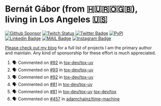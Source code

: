 # Bernát Gábor (from 🇭🇺🇷🇴🇬🇧), living in Los Angeles 🇺🇸

[![Github Sponsor](https://img.shields.io/static/v1?label=Sponsor&message=%E2%9D%A4&logo=GitHub&link=https://github.com/sponsors/gaborbernat&style=flat-square)](https://github.com/sponsors/gaborbernat)
[![Twitch Status](https://img.shields.io/twitch/status/gaborbernat?style=flat-square)](https://www.twitch.tv/gaborbernat)
[![Twitter Badge](https://img.shields.io/badge/-@gjbernat-1ca0f1?style=flat-square&labelColor=1ca0f1&logo=twitter&logoColor=white&link=https://twitter.com/gjbernat)](https://twitter.com/gjbernat)
[![PyPI](https://img.shields.io/badge/-gaborbernat-0073b7?style=flat-square&logo=Python&logoColor=white&link=https://pypi.org/user/gaborbernat/)](https://pypi.org/user/gaborbernat/)
[![Linkedin Badge](https://img.shields.io/badge/-gaborbernat-blue?style=flat-square&logo=Linkedin&logoColor=white&link=https://www.linkedin.com/in/gaborbernat/)](https://www.linkedin.com/in/gaborbernat/)
[![MAIL Badge](https://img.shields.io/badge/-gaborjbernat@gmail.com-c14438?style=flat-square&logo=Gmail&logoColor=white&link=mailto:gaborjbernat@gmail.com)](mailto:gaborjbernat@gmail.com)
[![Instagram Badge](https://img.shields.io/badge/-@gabor__bernat-845EC2?style=flat-square&labelColor=white&logo=Instagram&link=https://instagram.com/gabor_bernat/)](https://instagram.com/gabor_bernat)

[Please check out my blog](https://bernat.tech/about/) for a full list of projects I am the primary author and maintain.
Any kind of sponsorship for these effort is much appreciated.

<!--START_SECTION:activity-->

1. 🗣 Commented on [#92](https://github.com/tox-dev/tox-uv/issues/92#issuecomment-2360042952) in [tox-dev/tox-uv](https://github.com/tox-dev/tox-uv)
2. 🗣 Commented on [#93](https://github.com/tox-dev/tox-uv/issues/93#issuecomment-2359980180) in [tox-dev/tox-uv](https://github.com/tox-dev/tox-uv)
3. 🗣 Commented on [#92](https://github.com/tox-dev/tox-uv/issues/92#issuecomment-2359978399) in [tox-dev/tox-uv](https://github.com/tox-dev/tox-uv)
4. 🗣 Commented on [#81](https://github.com/tox-dev/tox-uv/issues/81#issuecomment-2359944158) in [tox-dev/tox-uv](https://github.com/tox-dev/tox-uv)
5. 🗣 Commented on [#81](https://github.com/tox-dev/tox-uv/issues/81#issuecomment-2359943581) in [tox-dev/tox-uv](https://github.com/tox-dev/tox-uv)
   [tox-dev/tox](https://github.com/tox-dev/tox)
5. 🗣 Commented on [#457](https://github.com/adamchainz/time-machine/pull/457#issuecomment-2197730644) in
[adamchainz/time-machine](https://github.com/adamchainz/time-machine)
<!--END_SECTION:activity-->
